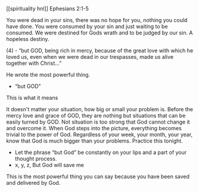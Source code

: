 [[spirituality hnl]]
Ephesians 2:1-5

You were dead in your sins, there was no hope for you, nothing you could have done. You were consumed by your sin and just waiting to be consumed. We were destined for Gods wrath and to be judged by our sin. A hopeless destiny.

(4) - “but GOD, being rich in mercy, because of the great love with which he loved us, even when we were dead in our trespasses, made us alive together with Christ…”

He wrote the most powerful thing.

- “but GOD”

This is what it means

It doesn't matter your situation, how big or small your problem is. Before the mercy love and grace of GOD, they are nothing but situations that can be easily turned by GOD. Not situation is too strong that God cannot change it and overcome it. When God steps into the picture, everything becomes trivial to the power of God. Regardless of your week, your month, your year, know that God is much bigger than your problems. Practice this tonight.

- Let the phrase “but God” be constantly on your lips and a part of your thought process.
- x, y, z, But God will save me

This is the most powerful thing you can say because you have been saved and delivered by God.